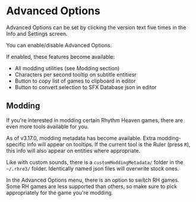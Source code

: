 # Advanced Options

Advanced Options can be set by clicking the version text
five times in the Info and Settings screen.

You can enable/disable Advanced Options.

If enabled, these features become available:

* All modding utilities (see Modding section)
* Characters per second tooltip on subtitle entitiesr
* Button to copy list of games to clipboard in editor
* Button to convert selection to SFX Database json in editor

## Modding
If you're interested in modding certain Rhythm Heaven games,
there are even more tools available for you.

As of v3.17.0, modding metadata has become available. Extra modding-specific
info will appear on tooltips. If the current tool is the Ruler (press `R`), this info will
also appear on entities where appropriate.

Like with custom sounds, there is a `customModdingMetadata/` folder in the `~/.rhre3/` folder.
Identically named json files will overwrite stock ones.

In the Advanced Options menu, there is an option to switch RH games. Some RH games
are less supported than others, so make sure to pick appropriately for the game you're modding.
